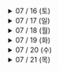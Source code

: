 <details>
<summary>07 / 16 (토)</summary>

- 프로젝트 생성 및 git 연동
- 기획서 작성
- 폴더 구조 설정
- 로그인 / 회원가입 화면 구현
- 뼈대 레이아웃 구성
- 프로필 화면 구현
- TabMan 전환 시 전환 모션을 없애고 싶음
  
</details>

<details>
<summary>07 / 17 (일)</summary>

- 홈 화면 구현
- 상품 상세 화면 구현 (신고하기까지)
- 홈 > 스크롤 시 추천상품, 브랜드가 상단 고정되도록 하고 싶음
- 홈 > 스크롤 했을 때 navigation bar tint color 변경하고 싶음
  
</details>

<details>
<summary>07 / 18 (월)</summary>

- 상품 상세 화면 구현 (후기까지)
- 회원가입 / 로그인 API 연동
- 인증번호 확인 API 연동
- 상점명 수정 API 연동
- 소셜 (카카오 / 구글) 로그인 API 연동
  
</details>

<details>
<summary>07 / 19 (화)</summary>

- 상점 정보 화면 구현
- 상점 정보 API 연동
- 프로필 API 연동
- 상품 등록 화면 구현
- 상품 등록 API 연동
- 탭 바 > 등록 버튼 클릭 시 탭 이동 대신 등록 버튼 창만 띄울 수 있도록 하고 싶음

</details>

<details>
<summary>07 / 20 (수)</summary>

- 홈 화면 API 연동
- 상품 상세 API 연동
- 상점 정보 및 프로필 API 연동 부분 수정

</details>

<details>
<summary>07 / 21 (목)</summary>

- 결제 화면 구현

</detail>

<details>
<summary>07 / 22 (금)</summary>

- 배송지 추가 / 관리 / 선택 화면 구현

</details>

<details>
<summary>07 / 23 (토)</summary>

- 배송지 추가 / 조회 / 수정 / 삭제 API 연동
- 결제 API 연동

</details>

<details>
<summary>07 / 24 (일)</summary>

- 상점 후기 작성, 목록 화면 구현
- 상점 후기 목록 API 연동
- 로그아웃 기능 구현
- 회원 삭제 API 연동

</details>

<details>
<summary>07 / 25 (월)</summary>

- 찜 기능 구현 및 API 연동
- 상품 후기 작성 API 연동
- 후기 > 상품 선택 API 연동
- 팔로우 기능 구현 및 API 연동
- 후기 > 후기 수정 및 삭제 API 연동

</details>
